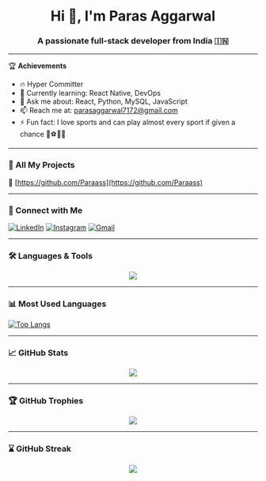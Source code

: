 <h1 align="center">Hi 👋, I'm Paras Aggarwal</h1>
<h3 align="center">A passionate full-stack developer from India 🇮🇳</h3>

---

🏆 **Achievements**  
- 🔥 Hyper Committer  
- 🌱 Currently learning: React Native, DevOps  
- 🧠 Ask me about: React, Python, MySQL, JavaScript  
- 📫 Reach me at: parasaggarwal7172@gmail.com  
- ⚡ Fun fact: I love sports and can play almost every sport if given a chance 🏀⚽🏸🏏

---

### 📌 All My Projects  
📁 [https://github.com/Paraass](https://github.com/Paraass)

---

### 🔗 Connect with Me

[![LinkedIn](https://img.shields.io/badge/LinkedIn-0A66C2?style=flat&logo=linkedin&logoColor=white)](https://www.linkedin.com/in/paras-aggarwal-275497219/)
[![Instagram](https://img.shields.io/badge/Instagram-E4405F?style=flat&logo=instagram&logoColor=white)](https://instagram.com/paras._aggarwal)
[![Gmail](https://img.shields.io/badge/Gmail-D14836?style=flat&logo=gmail&logoColor=white)](mailto:parasaggarwal7172@gmail.com)

---

### 🛠️ Languages & Tools

<p align="center">
  <img src="https://skillicons.dev/icons?i=html,css,js,ts,react,nextjs,nodejs,express,mongodb,mysql,python,cpp,java,git,github,figma,vscode,postman,docker,linux" />
</p>

---

### 📊 Most Used Languages

[![Top Langs](https://github-readme-stats.vercel.app/api/top-langs/?username=Paraass&layout=compact&theme=radical&langs_count=8)](https://github.com/Paraass)

---

### 📈 GitHub Stats

<p align="center">
  <img src="https://github-readme-stats.vercel.app/api?username=Paraass&show_icons=true&theme=radical&hide_title=false&count_private=true&include_all_commits=true" />
</p>

---

### 🏆 GitHub Trophies

<p align="center">
  <img src="https://github-profile-trophy.vercel.app/?username=Paraass&theme=radical&no-frame=true&column=6" />
</p>

---

### ⌛ GitHub Streak

<p align="center">
  <img src="https://streak-stats.demolab.com/?user=Paraass&theme=radical&hide_border=false" />
</p>

